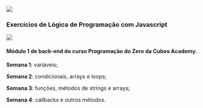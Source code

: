 ![](https://i.imgur.com/xG74tOh.png)

### Exercícios de Lógica de Programação com Javascript

![](https://thumbs.gfycat.com/WeightyYearlyDoctorfish-size_restricted.gif)

#### Módulo 1 de back-end do curso Programação do Zero da Cubos Academy.

**Semana 1**: variáveis;

**Semana 2**: condicionais, arrays e loops;

**Semana 3**: funções, métodos de strings e arrays;

**Semana 4**: callbacks e outros métodos. 
